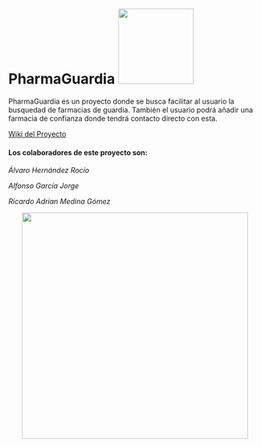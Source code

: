 # PharmaGuardia <img src="https://user-images.githubusercontent.com/91060831/158379573-7c7fe284-87a3-40a3-b8eb-30874de5c57e.png" width="150"/>

PharmaGuardia es un proyecto donde se busca facilitar al usuario la busquedad de farmacias de guardia. También el usuario podrá añadir una farmacia de confianza donde tendrá contacto directo con esta. 


 [Wiki del Proyecto](https://github.com/alfonsogj14/ProyectoETS/wiki) 
  
#### Los colaboradores de este proyecto son:
  
*Álvaro Hernández Rocío*
  
*Alfonso García Jorge*
  
*Ricardo Adrian Medina Gómez*

<p align="center">
 

 
<img src="https://user-images.githubusercontent.com/91060831/160161423-e0587fd9-dc44-448f-b2d9-fded45b123b0.png" width="450"/>
</p>
